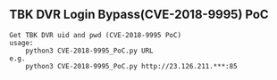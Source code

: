 ## TBK DVR Login Bypass(CVE-2018-9995) PoC

    Get TBK DVR uid and pwd (CVE-2018-9995 PoC)  
    usage:  
        python3 CVE-2018-9995_PoC.py URL  
    e.g.  
        python3 CVE-2018-9995_PoC.py http://23.126.211.***:85

